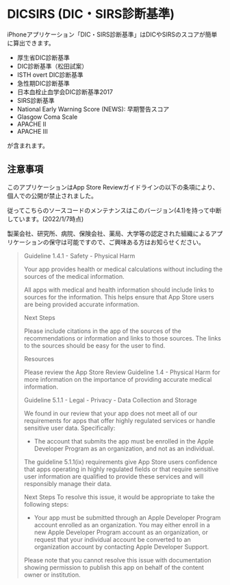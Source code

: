 # DICSIRS (DIC・SIRS診断基準)

iPhoneアプリケーション「DIC・SIRS診断基準」はDICやSIRSのスコアが簡単に算出できます。
- 厚生省DIC診断基準
- DIC診断基準（松田試案）
- ISTH overt DIC診断基準
- 急性期DIC診断基準
- 日本血栓止血学会DIC診断基準2017
- SIRS診断基準
- National Early Warning Score (NEWS): 早期警告スコア
- Glasgow Coma Scale
- APACHE II
- APACHE III

が含まれます。

## 注意事項
このアプリケーションはApp Store Reviewガイドラインの以下の条項により、個人での公開が禁止されました。

従ってこちらのソースコードのメンテナンスはこのバージョン(4.1)を持って中断しています。(2022/1/7時点)

製薬会社、研究所、病院、保険会社、薬局、大学等の認定された組織によるアプリケーションの保守は可能ですので、ご興味ある方はお知らせください。

> Guideline 1.4.1 - Safety - Physical Harm
> 
> Your app provides health or medical calculations without including the sources of the medical information.
> 
> All apps with medical and health information should include links to sources for the information. This helps ensure that App Store users are being provided accurate information.
> 
> Next Steps
> 
> Please include citations in the app of the sources of the recommendations or information and links to those sources. The links to the sources should be easy for the user to find.
> 
> Resources
> 
> Please review the App Store Review Guideline 1.4 - Physical Harm for more information on the importance of providing accurate medical information.
> 
> Guideline 5.1.1 - Legal - Privacy - Data Collection and Storage
> 
> We found in our review that your app does not meet all of our requirements for apps that offer highly regulated services or handle sensitive user data. Specifically:
> 
> - The account that submits the app must be enrolled in the Apple Developer Program as an organization, and not as an individual.
> 
> The guideline 5.1.1(ix) requirements give App Store users confidence that apps operating in highly regulated fields or that require sensitive user information are qualified to provide these services and will responsibly manage their data.
> 
> Next Steps
> To resolve this issue, it would be appropriate to take the following steps:
> 
> - Your app must be submitted through an Apple Developer Program account enrolled as an organization. You may either enroll in a new Apple Developer Program account as an organization, or request that your individual account be converted to an organization account by contacting Apple Developer Support.
> 
> Please note that you cannot resolve this issue with documentation showing permission to publish this app on behalf of the content owner or institution.

